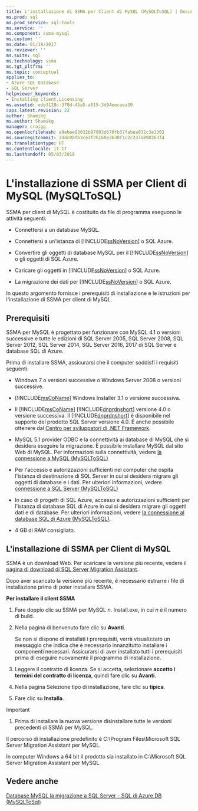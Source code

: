 ```yaml
---
title: L'installazione di SSMA per Client di MySQL (MySQLToSQL) | Documenti Microsoft
ms.prod: sql
ms.prod_service: sql-tools
ms.service: ''
ms.component: ssma-mysql
ms.custom: ''
ms.date: 01/19/2017
ms.reviewer: ''
ms.suite: sql
ms.technology: ssma
ms.tgt_pltfrm: ''
ms.topic: conceptual
applies_to:
- Azure SQL Database
- SQL Server
helpviewer_keywords:
- Installing client,Licensing
ms.assetid: ede3128c-370d-45a5-a815-3d94eecaea30
caps.latest.revision: 22
author: Shamikg
ms.author: Shamikg
manager: craigg
ms.openlocfilehash: a9ebee93032b97993d670fb37fabea932c3e1302
ms.sourcegitcommit: 2ddc0bfb3ce2f2b160e3638f1c2c237a898263f4
ms.translationtype: HT
ms.contentlocale: it-IT
ms.lasthandoff: 05/03/2018
---
```

# <a name="installing-ssma-for-mysql-client-mysqltosql"></a>L'installazione di SSMA per Client di MySQL (MySQLToSQL)
SSMA per client di MySQL è costituito da file di programma eseguono le attività seguenti:  
  
-   Connettersi a un database MySQL.  
  
-   Connettersi a un'istanza di [!INCLUDE[ssNoVersion](../../includes/ssnoversion_md.md)] o SQL Azure.  
  
-   Convertire gli oggetti di database MySQL per il [!INCLUDE[ssNoVersion](../../includes/ssnoversion_md.md)] o gli oggetti di SQL Azure.  
  
-   Caricare gli oggetti in [!INCLUDE[ssNoVersion](../../includes/ssnoversion_md.md)] o SQL Azure.  
  
-   La migrazione dei dati per [!INCLUDE[ssNoVersion](../../includes/ssnoversion_md.md)] o SQL Azure.  
  
In questo argomento fornisce i prerequisiti di installazione e le istruzioni per l'installazione di SSMA per client di MySQL.  
  
## <a name="prerequisites"></a>Prerequisiti  
SSMA per MySQL è progettato per funzionare con MySQL 4.1 o versioni successive e tutte le edizioni di SQL Server 2005, SQL Server 2008, SQL Server 2012, SQL Server 2014, SQL Server 2016, 2017 di SQL Server e database SQL di Azure.  
  
Prima di installare SSMA, assicurarsi che il computer soddisfi i requisiti seguenti:  
  
-   Windows 7 o versioni successive o Windows Server 2008 o versioni successive.  
  
-   [!INCLUDE[msCoName](../../includes/msconame_md.md)] Windows Installer 3.1 o versione successiva.  
  
-   Il [!INCLUDE[msCoName](../../includes/msconame_md.md)] [!INCLUDE[dnprdnshort](../../includes/dnprdnshort_md.md)] versione 4.0 o versione successiva. Il [!INCLUDE[dnprdnshort](../../includes/dnprdnshort_md.md)] è disponibile nel supporto del prodotto SQL Server versione 4.0. È anche possibile ottenere dal [Centro per sviluppatori di .NET Framework](http://go.microsoft.com/fwlink/?LinkId=48882).  
  
-   MySQL 5.1 provider ODBC e la connettività ai database di MySQL che si desidera eseguire la migrazione. È possibile installare MySQL dal sito Web di MySQL. Per informazioni sulla connettività, vedere [la connessione a MySQL &#40;MySQLToSQL&#41;](../../ssma/mysql/connecting-to-mysql-mysqltosql.md)  
  
-   Per l'accesso e autorizzazioni sufficienti nel computer che ospita l'istanza di destinazione di SQL Server in cui si desidera migrare gli oggetti di database e i dati. Per ulteriori informazioni, vedere [connessione a SQL Server &#40;MySQLToSQL&#41;](../../ssma/mysql/connecting-to-sql-server-mysqltosql.md)  
  
-   In caso di progetti di SQL Azure, accesso e autorizzazioni sufficienti per l'istanza di database SQL di Azure in cui si desidera migrare gli oggetti dati e di database. Per ulteriori informazioni, vedere [la connessione al database SQL di Azure &#40;MySQLToSQL&#41;](../../ssma/mysql/connecting-to-azure-sql-db-mysqltosql.md).  
  
-   4 GB di RAM consigliato.  
  
## <a name="installing-ssma-for-mysql-client"></a>L'installazione di SSMA per Client di MySQL  
SSMA è un download Web. Per scaricare la versione più recente, vedere il [pagina di download di SQL Server Migration Assistant](http://aka.ms/ssmaformysql).  
  
Dopo aver scaricato la versione più recente, è necessario estrarre i file di installazione prima di poter installare SSMA.  
  
**Per installare il client SSMA**  
  
1.  Fare doppio clic su SSMA per MySQL *n*. Install.exe, in cui *n* è il numero di build.  
  
2.  Nella pagina di benvenuto fare clic su **Avanti**.  
  
    Se non si dispone di installati i prerequisiti, verrà visualizzato un messaggio che indica che è necessario innanzitutto installare i componenti necessari. Assicurarsi di aver installato tutti i prerequisiti prima di eseguire nuovamente il programma di installazione.  
  
3.  Leggere il contratto di licenza. Se si accetta, selezionare **accetto i termini del contratto di licenza**, quindi fare clic su **Avanti**.  
  
4.  Nella pagina Selezione tipo di installazione, fare clic su **tipica**.  
  
5.  Fare clic su **Installa**.  
  
> [!IMPORTANT]  
> 1.  Prima di installare la nuova versione disinstallare tutte le versioni precedenti di SSMA per MySQL.  
  
Il percorso di installazione predefinito è C:\Program Files\Microsoft SQL Server Migration Assistant per MySQL.  
  
In computer Windows a 64 bit il prodotto sia installato in C:\Microsoft SQL Server Migration Assistant per MySQL.  
  
## <a name="see-also"></a>Vedere anche  
[Database MySQL la migrazione a SQL Server - SQL di Azure DB &#40;MySQLToSql&#41;](../../ssma/mysql/migrating-mysql-databases-to-sql-server-azure-sql-db-mysqltosql.md)  
  
